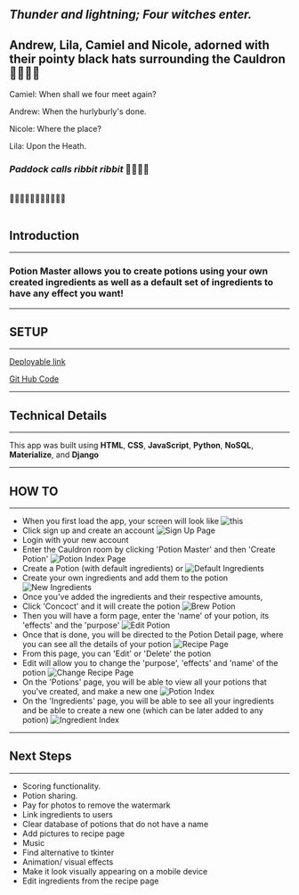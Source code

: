 ## _Thunder and lightning; Four witches enter._

## Andrew, Lila, Camiel and Nicole, adorned with their pointy black hats surrounding the Cauldron🧙🧙🧙🧙

Camiel: When shall we four meet again?

Andrew: When the hurlyburly's done.

Nicole: Where the place?

Lila: Upon the Heath.

### _Paddock calls_ _ribbit_ _ribbit_ 🐸🐸🐸🐸

<br />
🔮✨🔮✨🔮✨🔮✨🔮✨🔮
<br/>
</br>

## Introduction

<hr />

### Potion Master allows you to create potions using your own created ingredients as well as a default set of ingredients to have any effect you want!

<hr />

## SETUP

<hr />

[Deployable link](https://potionnmasterr.herokuapp.com/)

[Git Hub Code](https://github.com/Runite-Drill/potionmaster)

<hr/>

## Technical Details

<hr/>

This app was built using **HTML**, **CSS**, **JavaScript**, **Python**, **NoSQL**, **Materialize**, and **Django**

<hr />

## HOW TO

<hr />

- When you first load the app, your screen will look like
  ![this](https://imgur.com/oNx0b0J.jpg)
- Click sign up and create an account
  ![Sign Up Page](https://imgur.com/lbxmARp.jpg)
- Login with your new account
- Enter the Cauldron room by clicking 'Potion Master' and then 'Create Potion'
  ![Potion Index Page](https://imgur.com/6Yk0NPq.jpg)
- Create a Potion (with default ingredients) or
  ![Default Ingredients](https://imgur.com/bK0iAbJ.jpg)
- Create your own ingredients and add them to the potion
  ![New Ingredients](https://imgur.com/MZHXpOv.jpg)
- Once you've added the ingredients and their respective amounts,
- Click 'Concoct' and it will create the potion
  ![Brew Potion](https://i.imgur.com/4vJjliL.png)
- Then you will have a form page, enter the 'name' of your potion, its 'effects' and the 'purpose'
  ![Edit Potion](https://imgur.com/VBODRZq.jpg)
- Once that is done, you will be directed to the Potion Detail page, where you can see all the details of your potion
  ![Recipe Page](https://imgur.com/lniMOXQ.jpg)
- From this page, you can 'Edit' or 'Delete' the potion
- Edit will allow you to change the 'purpose', 'effects' and 'name' of the potion
  ![Change Recipe Page](https://imgur.com/LNxua5j.jpg)
- On the 'Potions' page, you will be able to view all your potions that you've created, and make a new one
  ![Potion Index](https://imgur.com/6Yk0NPq.jpg)
- On the 'Ingredients' page, you will be able to see all your ingredients and be able to create a new one (which can be later added to any potion)
  ![Ingredient Index](https://imgur.com/gNAe3Rq.jpg)

<hr />

## Next Steps

<hr />

- Scoring functionality.
- Potion sharing.
- Pay for photos to remove the watermark
- Link ingredients to users
- Clear database of potions that do not have a name
- Add pictures to recipe page
- Music
- Find alternative to tkinter
- Animation/ visual effects
- Make it look visually appearing on a mobile device
- Edit ingredients from the recipe page
